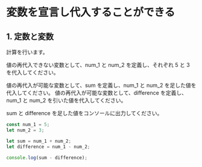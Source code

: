 # 変数を宣言し代入することができる

## 1. 定数と変数

計算を行います。

値の再代入できない変数として、num_1 と num_2 を定義し、それぞれ 5 と 3 を代入してください。

値の再代入が可能な変数として、sum を定義し、num_1 と num_2 を足した値を代入してください。
値の再代入が可能な変数として、difference を定義し、num_1 と num_2 を引いた値を代入してください。

sum と difference を足した値をコンソールに出力してください。

```javascript
const num_1 = 5;
let num_2 = 3;

let sum = num_1 + num_2;
let difference = num_1 - num_2;

console.log(sum - difference);
```